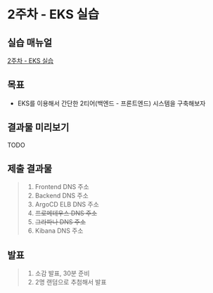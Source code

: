 # 2주차 - EKS 실습

## 실습 매뉴얼
[2주차 - EKS 실습](https://github.com/sghaha/amazon-eks-hands-on)

## 목표
* EKS를 이용해서 간단한 2티어(백엔드 - 프론트엔드) 시스템을 구축해보자

## 결과물 미리보기
TODO

## 제출 결과물
> 1. Frontend DNS 주소
> 2. Backend DNS 주소
> 3. ArgoCD ELB DNS 주소
> 4. ~~프로메테우스 DNS 주소~~
> 5. ~~그라파나 DNS 주소~~
> 6. Kibana DNS 주소

## 발표
> 1. 소감 발표, 30분 준비
> 2. 2명 랜덤으로 추첨해서 발표
